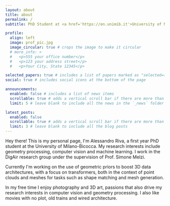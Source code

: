 ```yaml
---
layout: about
title: about
permalink: /
subtitle: PhD Student at <a href='https://en.unimib.it'>University of Milano-Bicocca</a>, photographer and 3D artist.

profile:
  align: left
  image: prof_pic.jpg
  image_circular: true # crops the image to make it circular
  # more_info: >
  #   <p>555 your office number</p>
  #   <p>123 your address street</p>
  #   <p>Your City, State 12345</p>

selected_papers: true # includes a list of papers marked as "selected={true}"
social: true # includes social icons at the bottom of the page

announcements:
  enabled: false # includes a list of news items
  scrollable: true # adds a vertical scroll bar if there are more than 3 news items
  limit: 5 # leave blank to include all the news in the `_news` folder

latest_posts:
  enabled: false
  scrollable: true # adds a vertical scroll bar if there are more than 3 new posts items
  limit: 3 # leave blank to include all the blog posts
---
```


Hey there! This is my personal page, I'm Alessandro Riva, a first year PhD student at the University of Milano-Bicocca.
My research interests include geometry processing, computer vision and machine learning.
I work in the DigAir research group under the supervision of Prof. Simone Melzi.

Currently I'm working on the use of geometric priors to boost 3D data architectures, with a focus on transformers,
both in the context of point clouds and meshes for tasks such as shape matching and mesh generation.

In my free time I enjoy photography and 3D art, passions that also drive my research interests in computer vision and geometry processing.
I also like movies with no plot, old trains and wired architecture.
